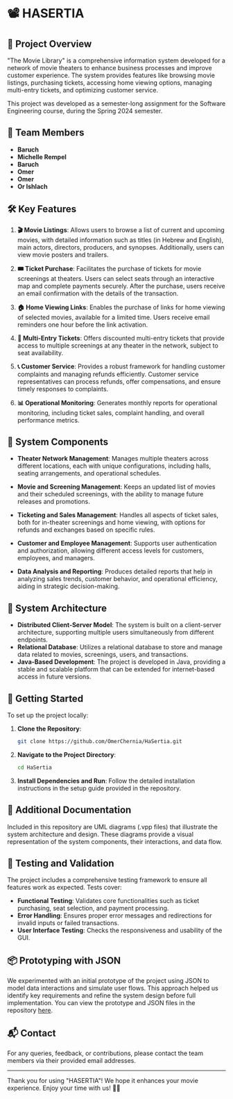 
# 📽️ HASERTIA

## 🌟 Project Overview

"The Movie Library" is a comprehensive information system developed for a network of movie theaters to enhance business processes and improve customer experience. The system provides features like browsing movie listings, purchasing tickets, accessing home viewing options, managing multi-entry tickets, and optimizing customer service.

This project was developed as a semester-long assignment for the Software Engineering course, during the Spring 2024 semester.

## 👥 Team Members
- **Baruch**
- **Michelle Rempel**
- **Baruch**
- **Omer**
- **Omer**
- **Or Ishlach**

## 🛠️ Key Features

1. **🎬 Movie Listings**: Allows users to browse a list of current and upcoming movies, with detailed information such as titles (in Hebrew and English), main actors, directors, producers, and synopses. Additionally, users can view movie posters and trailers.

2. **🎟️ Ticket Purchase**: Facilitates the purchase of tickets for movie screenings at theaters. Users can select seats through an interactive map and complete payments securely. After the purchase, users receive an email confirmation with the details of the transaction.

3. **🏠 Home Viewing Links**: Enables the purchase of links for home viewing of selected movies, available for a limited time. Users receive email reminders one hour before the link activation.

4. **🎫 Multi-Entry Tickets**: Offers discounted multi-entry tickets that provide access to multiple screenings at any theater in the network, subject to seat availability.

5. **📞 Customer Service**: Provides a robust framework for handling customer complaints and managing refunds efficiently. Customer service representatives can process refunds, offer compensations, and ensure timely responses to complaints.

6. **📊 Operational Monitoring**: Generates monthly reports for operational monitoring, including ticket sales, complaint handling, and overall performance metrics.

## 🧩 System Components

- **Theater Network Management**: Manages multiple theaters across different locations, each with unique configurations, including halls, seating arrangements, and operational schedules.

- **Movie and Screening Management**: Keeps an updated list of movies and their scheduled screenings, with the ability to manage future releases and promotions.

- **Ticketing and Sales Management**: Handles all aspects of ticket sales, both for in-theater screenings and home viewing, with options for refunds and exchanges based on specific rules.

- **Customer and Employee Management**: Supports user authentication and authorization, allowing different access levels for customers, employees, and managers.

- **Data Analysis and Reporting**: Produces detailed reports that help in analyzing sales trends, customer behavior, and operational efficiency, aiding in strategic decision-making.

## 🔄 System Architecture

- **Distributed Client-Server Model**: The system is built on a client-server architecture, supporting multiple users simultaneously from different endpoints.
- **Relational Database**: Utilizes a relational database to store and manage data related to movies, screenings, users, and transactions.
- **Java-Based Development**: The project is developed in Java, providing a stable and scalable platform that can be extended for internet-based access in future versions.

## 🚀 Getting Started

To set up the project locally:

1. **Clone the Repository**:
   ```bash
   git clone https://github.com/OmerChernia/HaSertia.git
   ```

2. **Navigate to the Project Directory**:
   ```bash
   cd HaSertia
   ```

3. **Install Dependencies and Run**:
   Follow the detailed installation instructions in the setup guide provided in the repository.

## 📂 Additional Documentation
Included in this repository are UML diagrams (.vpp files) that illustrate the system architecture and design.
These diagrams provide a visual representation of the system components, their interactions, and data flow.

## 🧪 Testing and Validation
The project includes a comprehensive testing framework to ensure all features work as expected. Tests cover:

- **Functional Testing**: Validates core functionalities such as ticket purchasing, seat selection, and payment processing.
- **Error Handling**: Ensures proper error messages and redirections for invalid inputs or failed transactions.
- **User Interface Testing**: Checks the responsiveness and usability of the GUI.

## 📦 Prototyping with JSON
We experimented with an initial prototype of the project using JSON to model data interactions and simulate user flows. This approach helped us identify key requirements and refine the system design before full implementation. You can view the prototype and JSON files in the repository [here](https://github.com/OmerChernia/HaSertia.git).

## 📬 Contact
For any queries, feedback, or contributions, please contact the team members via their provided email addresses.

---

Thank you for using "HASERTIA"! We hope it enhances your movie experience. Enjoy your time with us! 🎥🍿
